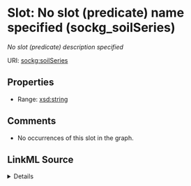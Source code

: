 

# Slot: No slot (predicate) name specified (sockg_soilSeries)


_No slot (predicate) description specified_







URI: [sockg:soilSeries](https://idir.uta.edu/sockg-ontology/docs/soilSeries)



<!-- no inheritance hierarchy -->








## Properties

* Range: [xsd:string](http://www.w3.org/2001/XMLSchema#string)





## Comments

* No occurrences of this slot in the graph.



## LinkML Source

<details>

```yaml
name: sockg_soilSeries
description: No slot (predicate) description specified
title: No slot (predicate) name specified
comments:
- No occurrences of this slot in the graph.
from_schema: soc-kg
rank: 1000
domain: sockg_Soil
slot_uri: sockg:soilSeries
alias: sockg_soilSeries
range: string

```
</details>